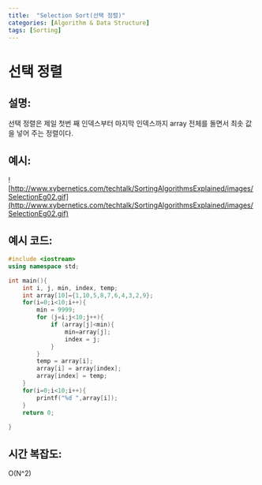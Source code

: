 ```yaml
---
title:  "Selection Sort(선택 정렬)"
categories: [Algorithm & Data Structure]
tags: [Sorting]
---
```

# 선택 정렬

## 설명:

선택 정렬은 제일 첫번 째 인덱스부터 마지막 인덱스까지 array 전체를 돌면서 최솟 값을 넣어 주는 정렬이다.

## 예시:

![http://www.xybernetics.com/techtalk/SortingAlgorithmsExplained/images/SelectionEg02.gif](http://www.xybernetics.com/techtalk/SortingAlgorithmsExplained/images/SelectionEg02.gif)

## 예시 코드:

```cpp
#include <iostream>
using namespace std;

int main(){
	int i, j, min, index, temp;
	int array[10]={1,10,5,8,7,6,4,3,2,9};
	for(i=0;i<10;i++){
		min = 9999;
		for (j=i;j<10;j++){
			if (array[j]<min){
				min=array[j];
				index = j;
			}
		}
		temp = array[i];
		array[i] = array[index];
		array[index] = temp;
	}
	for(i=0;i<10;i++){
		printf("%d ",array[i]);
	}
	return 0;
	
}
```

## 시간 복잡도:

O(N^2)